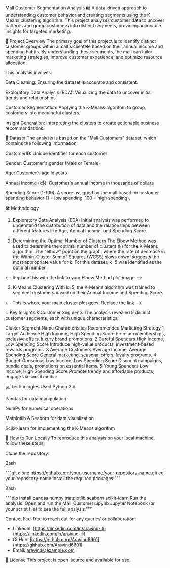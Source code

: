 Mall Customer Segmentation Analysis 🛍️
A data-driven approach to understanding customer behavior and creating segments using the K-Means clustering algorithm. This project analyzes customer data to uncover patterns and group customers into distinct segments, providing actionable insights for targeted marketing.


🎯 Project Overview
The primary goal of this project is to identify distinct customer groups within a mall's clientele based on their annual income and spending habits. By understanding these segments, the mall can tailor marketing strategies, improve customer experience, and optimize resource allocation.


This analysis involves:

Data Cleaning: Ensuring the dataset is accurate and consistent.

Exploratory Data Analysis (EDA): Visualizing the data to uncover initial trends and relationships.

Customer Segmentation: Applying the K-Means algorithm to group customers into meaningful clusters.

Insight Generation: Interpreting the clusters to create actionable business recommendations.


💾 Dataset
The analysis is based on the "Mall Customers" dataset, which contains the following information:

CustomerID: Unique identifier for each customer

Gender: Customer's gender (Male or Female)

Age: Customer's age in years

Annual Income (k$): Customer's annual income in thousands of dollars

Spending Score (1-100): A score assigned by the mall based on customer spending behavior (1 = low spending, 100 = high spending).


🛠️ Methodology
1. Exploratory Data Analysis (EDA)
Initial analysis was performed to understand the distribution of data and the relationships between different features like Age, Annual Income, and Spending Score.

2. Determining the Optimal Number of Clusters
The Elbow Method was used to determine the optimal number of clusters (k) for the K-Means algorithm. The "elbow" point on the graph, where the rate of decrease in the Within-Cluster Sum of Squares (WCSS) slows down, suggests the most appropriate value for k. For this dataset, k=5 was identified as the optimal number.

<-- Replace this with the link to your Elbow Method plot image -->

3. K-Means Clustering
With k=5, the K-Means algorithm was trained to segment customers based on their Annual Income and Spending Score.

<-- This is where your main cluster plot goes! Replace the link -->

💡 Key Insights & Customer Segments
The analysis revealed 5 distinct customer segments, each with unique characteristics:

Cluster	Segment Name	Characteristics	Recommended Marketing Strategy
1	Target Audience	High Income, High Spending Score	Premium memberships, exclusive offers, luxury brand promotions.
2	Careful Spenders	High Income, Low Spending Score	Introduce high-value products, investment-based rewards programs.
3	Average Customers	Average Income, Average Spending Score	General marketing, seasonal offers, loyalty programs.
4	Budget-Conscious	Low Income, Low Spending Score	Discount campaigns, bundle deals, promotions on essential items.
5	Young Spenders	Low Income, High Spending Score	Promote trendy and affordable products, engage via social media.



💻 Technologies Used
Python 3.x

Pandas for data manipulation

NumPy for numerical operations

Matplotlib & Seaborn for data visualization

Scikit-learn for implementing the K-Means algorithm


🚀 How to Run Locally
To reproduce this analysis on your local machine, follow these steps:

Clone the repository:

Bash

"""git clone https://github.com/your-username/your-repository-name.git
cd your-repository-name
Install the required packages:"""

Bash

"""pip install pandas numpy matplotlib seaborn scikit-learn
Run the analysis:
Open and run the Mall_Customers.ipynb Jupyter Notebook (or your script file) to see the full analysis."""


Contact
Feel free to reach out for any queries or collaboration:
- LinkedIn: [https://linkedin.com/in/aravind-ili](https://linkedin.com/in/aravind-ili)
- GitHub: [https://github.com/Aravind6601](https://github.com/Aravind6601)
- Email: aravind@example.com


📜 License
This project is open-source and available for use.
